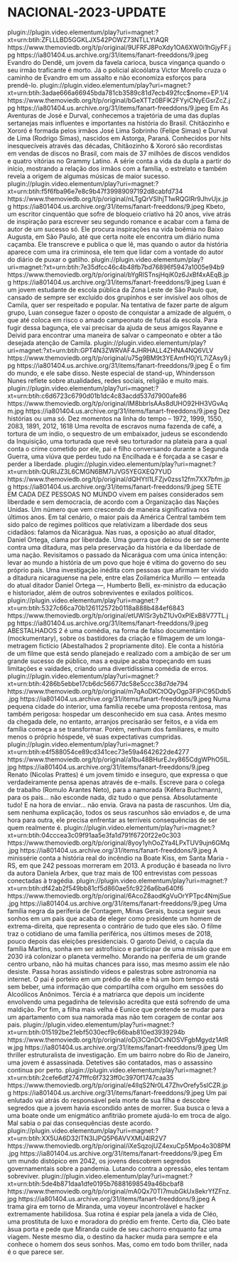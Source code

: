 # NACIONAL-2023-UPDATE



<item>
<title>[COLOR silver][B] IMPUROS - O FILME NACIONAL [/COLOR][/B][COLOR yellow]  FULL HD  [B][/COLOR][/B]</title>
<link>plugin://plugin.video.elementum/play?uri=magnet:?xt=urn:btih:ZFLLLBD5GGKLJX542POWZ73NTLLYIAQR</link>
<thumbnail>https://www.themoviedb.org/t/p/original/9UFRFJ8PoXdy1OA6XW0i1hGjyFF.jpg</thumbnail>
<fanart>https://ia801404.us.archive.org/31/items/fanart-freeddons/9.jpeg</fanart>
<info>Evandro do Dendê, um jovem da favela carioca, busca vingança quando o seu irmão traficante é morto. Já o policial alcoólatra Victor Morello cruza o caminho de Evandro em um assalto e não economiza esforços para prendê-lo.</info>
</item>

<item>
<title>[COLOR silver][B] AS AVENTURAS DE JOSÉ & DURVAL [/COLOR][/B][COLOR yellow]  FULL HD  [B][/COLOR][/B]</title>
<link>plugin://plugin.video.elementum/play?uri=magnet:?xt=urn:btih:3adae666a66945bda781cb3589c81d7ecb492fcc$nome=EP.1/4</link>
<thumbnail>https://www.themoviedb.org/t/p/original/bGeXTTz0BFlK2FYyiCNyEGsrZcZ.jpg</thumbnail>
<fanart>https://ia801404.us.archive.org/31/items/fanart-freeddons/9.jpeg</fanart>
<info> Em As Aventuras de José e Durval, conhecemos a trajetória de uma das duplas sertanejas mais influentes e importantes na história do Brasil. Chitãozinho e Xororó é formada pelos irmãos José Lima Sobrinho (Felipe Simas) e Durval de Lima (Rodrigo Simas), nascidos em Astorga, Paraná. Conhecidos por hits inesquecíveis através das décadas, Chitãozinho & Xororó são recordistas em vendas de discos no Brasil, com mais de 37 milhões de discos vendidos e quatro vitórias no Grammy Latino. A série conta a vida da dupla a partir do início, mostrando a relação dos irmãos com a família, o estrelato e também revela a origem de algumas músicas de maior sucesso.</info>
</item>

<item>
<title>[COLOR silver][B] MAIOR QUE O MUNDO [/COLOR][/B][COLOR yellow]  FULL HD  [B][/COLOR][/B]</title>
<link>plugin://plugin.video.elementum/play?uri=magnet:?xt=urn:btih:f5f6fba96e7e8c9b47f39989097192d8cabfd734</link>
<thumbnail>https://www.themoviedb.org/t/p/original/nLTgQrVSIhjT1wRQGIRr9JhvUjx.jpg</thumbnail>
<fanart>https://ia801404.us.archive.org/31/items/fanart-freeddons/9.jpeg</fanart>
<info> Kbeto, um escritor cinquentão que sofre de bloqueio criativo há 20 anos, vive atrás de inspiração para escrever seu segundo romance e acabar com a fama de autor de um sucesso só. Ele procura inspirações na vida boêmia no Baixo Augusta, em São Paulo, até que certa noite ele encontra um diário numa caçamba. Ele transcreve e publica o que lê, mas quando o autor da história aparece com uma ira criminosa, ele tem que lidar com a vontade do autor do diário de puxar o gatilho.</info>
</item>

<item>
<title>[COLOR silver][B] ESCOLA DE QUEBRADA [/COLOR][/B][COLOR yellow]  FULL HD  [B][/COLOR][/B]</title>
<link>plugin://plugin.video.elementum/play?uri=magnet:?xt=urn:btih:7e35dfcc46c4b48fb7bd76896f5947a1005e94b9</link>
<thumbnail>https://www.themoviedb.org/t/p/original/bYgRlSTnsjHqiK0z6JxBf4xAEqB.jpg</thumbnail>
<fanart>https://ia801404.us.archive.org/31/items/fanart-freeddons/9.jpeg</fanart>
<info> Luan é um jovem estudante de escola pública da Zona Leste de São Paulo que, cansado de sempre ser excluído dos grupinhos e ser invisível aos olhos de Camila, quer ser respeitado e popular. Na tentativa de fazer parte de algum grupo, Luan consegue fazer o oposto de conquistar a amizade de alguém, o que até coloca em risco o amado campeonato de futsal da escola. Para fugir dessa bagunça, ele vai precisar da ajuda de seus amigos Rayanne e Deivid para encontrar uma maneira de salvar o campeonato e obter a tão desejada atenção de Camila.</info>
</item>

<item>
<title>[COLOR silver][B] WHINDERSON NUNES - ISSO NÃO É UM CULTO [/COLOR][/B][COLOR yellow]  FULL HD  [B][/COLOR][/B]</title>
<link>plugin://plugin.video.elementum/play?uri=magnet:?xt=urn:btih:GPT4N3ZWRVAF4JHRHALL4ZHNA4NQ6VLV</link>
<thumbnail>https://www.themoviedb.org/t/p/original/u75g9BM9t3YEAmfH0jYL7iZAsy9.jpg</thumbnail>
<fanart>https://ia801404.us.archive.org/31/items/fanart-freeddons/9.jpeg</fanart>
<info> É o fim do mundo, e ele sabe disso. Neste especial de stand-up, Whindersson Nunes reflete sobre atualidades, redes sociais, religião e muito mais.</info>
</item>

<item>
<title>[COLOR silver][B] CORDIALMENTE TEUS [/COLOR][/B][COLOR yellow]  FULL HD  [B][/COLOR][/B]</title>
<link>plugin://plugin.video.elementum/play?uri=magnet:?xt=urn:btih:c6d6723c6790d01b1dc4c83acdd537d7900afe86</link>
<thumbnail>https://www.themoviedb.org/t/p/original/lM8bbrlsAAs8dUHO92HH3VGvAqm.jpg</thumbnail>
<fanart>https://ia801404.us.archive.org/31/items/fanart-freeddons/9.jpeg</fanart>
<info>Dez histórias ou uma só. Dez momentos na linha do tempo – 1972, 1999, 1550, 2083, 1891, 2012, 1618 Uma revolta de escravos numa fazenda de café, a tortura de um índio, o sequestro de um embaixador, judeus se escondendo da Inquisição, uma torturada que revê seu torturador na plateia para a qual conta o crime cometido por ele, pai e filho conversando durante a Segunda Guerra, uma viúva que perdeu tudo na Encilhada e é forçada a se casar e perder a liberdade.</info>
</item>

<item>
<title>[COLOR silver][B] NUCARÁGUA  [/COLOR][/B][COLOR yellow]  FULL HD  [B][/COLOR][/B]</title>
<link>plugin://plugin.video.elementum/play?uri=magnet:?xt=urn:btih:QURIJZ3L6CMGN6BM7IJVG5YEGXEQ7YUD</link>
<thumbnail>https://www.themoviedb.org/t/p/original/dQHYtI1LFZjv0zss12fm7XX7bfm.jpg</thumbnail>
<fanart>https://ia801404.us.archive.org/31/items/fanart-freeddons/9.jpeg</fanart>
<info> SETE EM CADA DEZ PESSOAS NO MUNDO vivem em países considerados sem liberdade e sem democracia, de acordo com a Organização das Nações Unidas. Um número que vem crescendo de maneira significativa nos últimos anos. Em tal cenário, o maior país da América Central também tem sido palco de regimes políticos que relativizam a liberdade dos seus cidadãos: falamos da Nicarágua. Nas ruas, a oposição ao atual ditador, Daniel Ortega, clama por liberdade. Uma guerra que deixou de ser somente contra uma ditadura, mas pela preservação da história e da liberdade de uma nação. Revisitamos o passado da Nicarágua com uma única intenção: levar ao mundo a história de um povo que hoje é vítima do governo do seu próprio país. Uma investigação inédita com pessoas que afirmam ter vivido a ditadura nicaraguense na pele, entre elas Zoilamérica Murillo — enteada do atual ditador Daniel Ortega —, Humberto Belli, ex-ministro da educação e historiador, além de outros sobreviventes e exilados políticos.</info>
</item>

<item>
<title>[COLOR silver][B] ABESTALHADOS 2  [/COLOR][/B][COLOR yellow]  FULL HD  [B][/COLOR][/B]</title>
<link>plugin://plugin.video.elementum/play?uri=magnet:?xt=urn:btih:5327c66ca70b126112572b0118a888b484ef6843</link>
<thumbnail>https://www.themoviedb.org/t/p/original/etUWISr3ybZ1Uv0xPIExB8V77TL.jpg</thumbnail>
<fanart>https://ia801404.us.archive.org/31/items/fanart-freeddons/9.jpeg</fanart>
<info> ABESTALHADOS 2 é uma comédia, na forma de falso documentário (mockumentary), sobre os bastidores da criação e filmagem de um longa-metragem fictício (Abestalhados 2 propriamente dito). Ele conta a história de um filme que está sendo planejado e realizado com a ambição de ser um grande sucesso de público, mas a equipe acaba tropeçando em suas limitações e vaidades, criando uma divertidíssima comédia de erros.</info>
</item>

<item>
<title>[COLOR silver][B] CARVÃO  [/COLOR][/B][COLOR yellow]  FULL HD  [B][/COLOR][/B]</title>
<link>plugin://plugin.video.elementum/play?uri=magnet:?xt=urn:btih:4286b5ebbe17cb6dc56677dc58e5ccc38d7de794</link>
<thumbnail>https://www.themoviedb.org/t/p/original/m7qAoDKCtOQyOgp3FlPiC95Ddb5.jpg</thumbnail>
<fanart>https://ia801404.us.archive.org/31/items/fanart-freeddons/9.jpeg</fanart>
<info> Numa pequena cidade do interior, uma família recebe uma proposta rentosa, mas também perigosa: hospedar um desconhecido em sua casa. Antes mesmo da chegada dele, no entanto, arranjos precisarão ser feitos, e a vida em família começa a se transformar. Porém, nenhum dos familiares, e muito menos o próprio hóspede, vê suas expectativas cumpridas.</info>
</item> 

<item>
<title>[COLOR silver][B] PRONTO! FALEI  [/COLOR][/B][COLOR yellow]  FULL HD  [B][/COLOR][/B]</title>
<link>plugin://plugin.video.elementum/play?uri=magnet:?xt=urn:btih:e4f588054ce89cd341cec73e59a4642622de4277</link>
<thumbnail>https://www.themoviedb.org/t/p/original/a1bu48BHurEJxy865CdgWPhO5IL.jpg</thumbnail>
<fanart>https://ia801404.us.archive.org/31/items/fanart-freeddons/9.jpeg</fanart>
<info> Renato (Nicolas Prattes) é um jovem tímido e inseguro, que expressa o que verdadeiramente pensa apenas através de e-mails. Escreve para o colega de trabalho (Romulo Arantes Neto), para a namorada (Kéfera Buchmann), para os pais... não esconde nada, diz tudo o que pensa. Absolutamente tudo! E na hora de enviar... não envia. Grava na pasta de rascunhos. Um dia, sem nenhuma explicação, todos os seus rascunhos são enviados e, de uma hora para outra, ele precisa enfrentar as terríveis consequências de ser quem realmente é.</info>
</item> 

<item>
<title>[COLOR silver][B] TODO DIA A MESMA NOITE [/COLOR][/B][COLOR yellow]  FULL HD  [B][/COLOR][/B]</title>
<link>plugin://plugin.video.elementum/play?uri=magnet:?xt=urn:btih:04cccea3c09f91aa5e3fa1d791f6720f22e0c303</link>
<thumbnail>https://www.themoviedb.org/t/p/original/8yoy1yhOoZYa4LPxTUV9ujn6GMq.jpg</thumbnail>
<fanart>https://ia801404.us.archive.org/31/items/fanart-freeddons/9.jpeg</fanart>
<info>A minissérie conta a história real do incêndio na Boate Kiss, em Santa Maria - RS, em que 242 pessoas morreram em 2013. A produção é baseada no livro da autora Daniela Arbex, que traz mais de 100 entrevistas com pessoas conectadas à tragédia.</info>
</item> 

<item>
<title>[COLOR silver][B] MARTE UM [/COLOR][/B][COLOR yellow]  FULL HD  [B][/COLOR][/B]</title>
<link>plugin://plugin.video.elementum/play?uri=magnet:?xt=urn:btih:df42ab2f549bb81cf5d860ae5fc9226a6ba640f6</link>
<thumbnail>https://www.themoviedb.org/t/p/original/6AcoZ8aodKgVuOrYPTpc4NmjSue.jpg</thumbnail>
<fanart>https://ia801404.us.archive.org/31/items/fanart-freeddons/9.jpeg</fanart>
<info> Uma família negra da periferia de Contagem, Minas Gerais, busca seguir seus sonhos em um país que acaba de eleger como presidente um homem de extrema-direita, que representa o contrário de tudo que eles são. O filme traz o cotidiano de uma família periférica, nos últimos meses de 2018, pouco depois das eleições presidenciais. O garoto Deivid, o caçula da família Martins, sonha em ser astrofísico e participar de uma missão que em 2030 irá colonizar o planeta vermelho. Morando na periferia de um grande centro urbano, não há muitas chances para isso, mas mesmo assim ele não desiste. Passa horas assistindo vídeos e palestras sobre astronomia na internet. O pai é porteiro em um prédio de elite e há um bom tempo está sem beber, uma informação que compartilha com orgulho em sessões do Alcoólicos Anônimos. Tércia é a matriarca que depois um incidente envolvendo uma pegadinha de televisão acredita que está sofrendo de uma maldição. Por fim, a filha mais velha é Eunice que pretende se mudar para um apartamento com sua namorada mas não tem coragem de contar aos pais.</info>
</item> 

<item>
<title>[COLOR silver][B] CENA DO CRIME [/COLOR][/B][COLOR yellow]  FULL HD  [B][/COLOR][/B]</title>
<link>plugin://plugin.video.elementum/play?uri=magnet:?xt=urn:btih:015192be21ebf5030ecf9c66bab810ed3939294b</link>
<thumbnail>https://www.themoviedb.org/t/p/original/oDj3CQnDCxNOSVFgbMgydz1AtRw.jpg</thumbnail>
<fanart>https://ia801404.us.archive.org/31/items/fanart-freeddons/9.jpeg</fanart>
<info>Um thriller estruturalista de investigação. Em um bairro nobre do Rio de Janeiro, uma jovem é assassinada. Detetives são contatados, mas o assassino continua por perto.</info>
</item> 

<item>
<title>[COLOR silver][B] AS ALMAS QUE DANÇAM NO ESCURO [/COLOR][/B][COLOR yellow]  FULL HD  [B][/COLOR][/B]</title>
<link>plugin://plugin.video.elementum/play?uri=magnet:?xt=urn:btih:2cefe6df2747fffc6f7323ff0c3970f1747caa35</link>
<thumbnail>https://www.themoviedb.org/t/p/original/e4lIqS2Nr0L47ZhvOrefy5sICZR.jpg</thumbnail>
<fanart>https://ia801404.us.archive.org/31/items/fanart-freeddons/9.jpeg</fanart>
<info> Um pai enlutado vai atrás do responsável pela morte de sua filha e descobre segredos que a jovem havia escondido antes de morrer. Sua busca o leva a uma boate onde um enigmático anfitrião promete ajudá-lo em troca de algo. Mal sabia o pai das consequências deste acordo.</info>
</item>

<item>
<title>[COLOR silver][B] DISTRITO 666 [/COLOR][/B][COLOR yellow]  FULL HD  [B][/COLOR][/B]</title>
<link>plugin://plugin.video.elementum/play?uri=magnet:?xt=urn:btih:XX5UA6D32ITN3IJPQ5P6AVVXMU4IR2V7</link>
<thumbnail>https://www.themoviedb.org/t/p/original/iXeSqzojUZ4exuCp5Mpo4o308PM.jpg</thumbnail>
<fanart>https://ia801404.us.archive.org/31/items/fanart-freeddons/9.jpeg</fanart>
<info>Em um mundo distópico em 2042, os jovens descobrem segredos governamentais sobre a pandemia. Lutando contra a opressão, eles tentam sobreviver.</info>
</item>

<item>
<title>[COLOR silver][B] OLHAR DISCRETO 1º TEMPORADA [/COLOR][/B][COLOR yellow]  FULL HD  [B][/COLOR][/B]</title>
<link>plugin://plugin.video.elementum/play?uri=magnet:?xt=urn:btih:5de4b871daa1dfe0195b76881698549a46bcbaf8</link>
<thumbnail>https://www.themoviedb.org/t/p/original/mA0Qx70TI7mubGkUx8ekrYfZFnz.jpg</thumbnail>
<fanart>https://ia801404.us.archive.org/31/items/fanart-freeddons/9.jpeg</fanart>
<info> A trama gira em torno de Miranda, uma voyeur incontrolável e hacker extremamente habilidosa. Sua rotina é espiar pela janela a vida de Cléo, uma prostituta de luxo e moradora do prédio em frente. Certo dia, Cléo bate àsua porta e pede que Miranda cuide de seu cachorro enquanto faz uma viagem. Neste mesmo dia, o destino da hacker muda para sempre e ela conhece o homem dos seus sonhos. Mas, como em todo bom thriller, nada é o que parece ser.</info>
</item>
